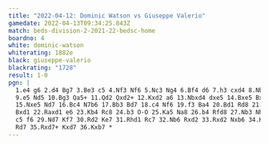 ```yaml
---
title: "2022-04-12: Dominic Watson vs Giuseppe Valerio"
gamedate: 2022-04-13T09:34:25.843Z
match: beds-division-2-2021-22-bedsc-home
boardno: 4
white: dominic-watson
whiterating: 1882e
black: giuseppe-valerio
blackrating: "1728"
result: 1-0
pgn: |
  1.e4 g6 2.d4 Bg7 3.Be3 c5 4.Nf3 Nf6 5.Nc3 Ng4 6.Bf4 d6 7.h3 cxd4 8.Nb5 Nf6
  9.e5 Nd5 10.Bg3 Qa5+ 11.Qd2 Qxd2+ 12.Kxd2 a6 13.Nbxd4 dxe5 14.Bxe5 Bxe5 
  15.Nxe5 Nd7 16.Bc4 N7b6 17.Bb3 Bd7 18.c4 Nf6 19.f3 Ba4 20.Bd1 Rd8 21.Kc3 
  Bxd1 22.Raxd1 e6 23.Kb4 Rc8 24.b3 O-O 25.Ka5 Na8 26.b4 Rfd8 27.Nb3 Nh5 28.
  c5 f6 29.Nd7 Kf7 30.Rd2 Ke7 31.Rhd1 Rc7 32.Nb6 Rxd2 33.Rxd2 Nxb6 34.Kxb6 
  Rd7 35.Rxd7+ Kxd7 36.Kxb7 *
---
```

